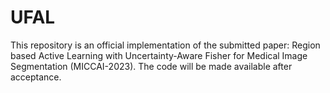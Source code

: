 # UFAL
This repository is an official implementation of the submitted paper: Region based Active Learning with Uncertainty-Aware Fisher for Medical Image Segmentation (MICCAI-2023). The code will be made available after acceptance.
